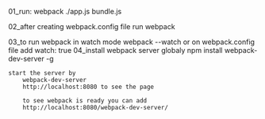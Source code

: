 01_run: webpack ./app.js bundle.js

02_after creating webpack.config file run webpack

03_to run webpack in watch mode
    webpack --watch
    or
    on webpack.config file add watch: true
04_install webpack server globaly 
    npm install webpack-dev-server -g

    start the server by 
        webpack-dev-server
        http://localhost:8080 to see the page

        to see webpack is ready you can add
        http://localhost:8080/webpack-dev-server/
